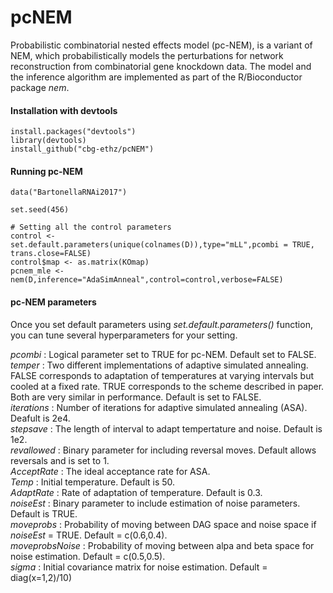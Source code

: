 # pcNEM
Probabilistic combinatorial nested effects model (pc-NEM), is a variant of NEM, which probabilistically models the perturbations 
for network reconstruction from combinatorial gene knockdown data. The model and the inference algorithm are implemented as part of the R/Bioconductor package _nem_. 

#### Installation with devtools ####

```
install.packages("devtools") 
library(devtools) 
install_github("cbg-ethz/pcNEM")
```
#### Running pc-NEM #### 
```
data("BartonellaRNAi2017")

set.seed(456)

# Setting all the control parameters
control <- set.default.parameters(unique(colnames(D)),type="mLL",pcombi = TRUE, trans.close=FALSE)
control$map <- as.matrix(KOmap)
pcnem_mle <- nem(D,inference="AdaSimAnneal",control=control,verbose=FALSE)
```
#### pc-NEM parameters #### 
Once you set default parameters using _set.default.parameters()_ function, you can tune several hyperparameters for your setting.

_pcombi_ :  Logical parameter set to TRUE for pc-NEM. Default set to FALSE. <br/>
_temper_ :  Two different implementations of adaptive simulated annealing. FALSE corresponds to adaptation of temperatures at varying intervals but cooled at a fixed rate. TRUE corresponds to the scheme described in paper. Both are very similar in performance. Default is set to FALSE.<br/>
_iterations_ :  Number of iterations for adaptive simulated annealing (ASA). Deafult is 2e4.<br/>
_stepsave_ : The length of interval to adapt tempertature and noise. Default is 1e2.<br/>
_revallowed_ : Binary parameter for including reversal moves. Default allows reversals and is set to 1.<br/>
_AcceptRate_ : The ideal acceptance rate for ASA.  <br/>
_Temp_  : Initial temperature. Default is 50. <br/>
_AdaptRate_ : Rate of adaptation of temperature. Default is 0.3.<br/>
_noiseEst_ : Binary parameter to include estimation of noise parameters. Default is TRUE. <br/>
_moveprobs_ : Probability of moving between DAG space and noise space if  _noiseEst_  = TRUE. Default = c(0.6,0.4).<br/>
_moveprobsNoise_ : Probability of moving between alpa and beta space for noise estimation. Default = c(0.5,0.5). <br/>
_sigma_ : Initial covariance matrix for noise estimation. Default = diag(x=1,2)/10)
